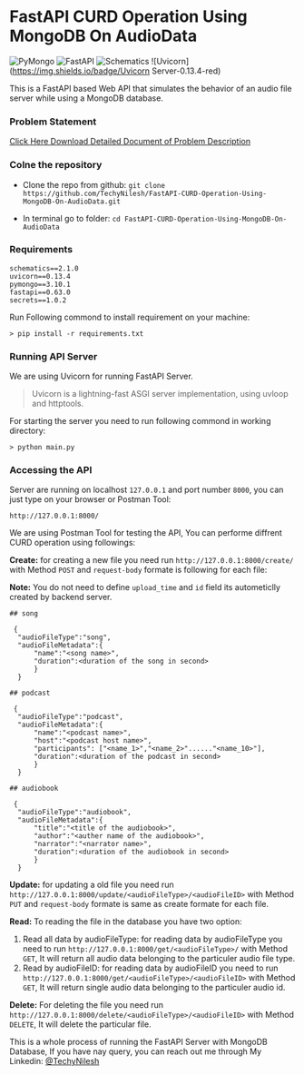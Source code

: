 # FastAPI CURD Operation Using MongoDB On AudioData
![PyMongo](https://img.shields.io/badge/PyMongo-3.10.1-green) ![FastAPI](https://img.shields.io/badge/FastAPI-0.63.0-blue) ![Schematics](https://img.shields.io/badge/Schematics-2.1.0-yellow) ![Uvicorn](https://img.shields.io/badge/Uvicorn Server-0.13.4-red)

This is a  FastAPI based Web API that simulates the behavior of an audio file server while using a MongoDB database.

### Problem Statement

 [ Click Here Download Detailed Document of Problem Description](https://github.com/TechyNilesh/FastAPI-CURD-Operation-Using-MongoDB-On-AudioData-/blob/8aa0ce67b10048dd0a07721c82f425f9dea63fc3/documents/Python_Test.pdf "Detailed Document Problem Description")

### Colne the repository

- Clone the repo from github: `git clone https://github.com/TechyNilesh/FastAPI-CURD-Operation-Using-MongoDB-On-AudioData.git`

- In terminal go to folder: `cd FastAPI-CURD-Operation-Using-MongoDB-On-AudioData`

### Requirements
```
schematics==2.1.0
uvicorn==0.13.4
pymongo==3.10.1
fastapi==0.63.0
secrets==1.0.2
```
Run Following commond to install requirement on your machine:

`> pip install -r requirements.txt
`
### Running API Server
We are using Uvicorn for running FastAPI Server. 
> Uvicorn is a lightning-fast ASGI server implementation, using uvloop and httptools.

For starting the server you need to run following commond in working directory:

`> python main.py`

### Accessing the API

Server are running on localhost `127.0.0.1` and port number `8000`, you can just type on your browser or Postman Tool:

`http://127.0.0.1:8000/`

We are using Postman Tool for testing the API, You can performe diffrent CURD operation using followings:

**Create:**  for creating a new file you need run `http://127.0.0.1:8000/create/`  with Method `POST` and `request-body` formate is following for each file:

**Note:**  You do not  need to  define `upload_time` and `id` field its autometiclly created by backend server. 
```
## song

 {
  "audioFileType":"song",
  "audioFileMetadata":{
      "name":"<song name>",
      "duration":<duration of the song in second>
      }
  }

## podcast

 {
  "audioFileType":"podcast",
  "audioFileMetadata":{
      "name":"<podcast name>",
      "host":"<podcast host name>",
      "participants": ["<name_1>","<name_2>"......"<name_10>"],
      "duration":<duration of the podcast in second>
      }
  }

## audiobook

 {
  "audioFileType":"audiobook",
  "audioFileMetadata":{
      "title":"<title of the audiobook>",
      "author":"<auther name of the audiobook>",
      "narrator":"<narrator name>",
      "duration":<duration of the audiobook in second>
      }
  }
```
**Update:** for updating a old file you need run `http://127.0.0.1:8000/update/<audioFileType>/<audioFileID>`  with Method `PUT` and `request-body` formate is same as create formate for each file.

**Read:** To reading the file in the database you have two option:
1. Read all data by audioFileType: for reading data by audioFileType you need to run `http://127.0.0.1:8000/get/<audioFileType>/`  with Method `GET`, It will return all audio data belonging to the particuler audio file type.
2. Read by audioFileID: for reading data by audioFileID you need to run `http://127.0.0.1:8000/get/<audioFileType>/<audioFileID>`  with Method `GET`, It will return single audio data belonging to the particuler audio id.

**Delete:** For deleting the file you need run `http://127.0.0.1:8000/delete/<audioFileType>/<audioFileID>`  with Method `DELETE`, It will delete the particular file.

This is a whole process of running the FastAPI Server with MongoDB Database, If you have nay query, you can reach out me through My Linkedin: [@TechyNilesh](https://www.linkedin.com/in/techynilesh/ "@TechyNilesh")
